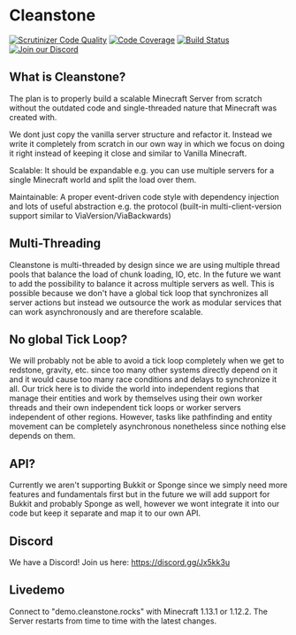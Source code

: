 # Cleanstone
[![Scrutinizer Code Quality](https://scrutinizer-ci.com/g/CleanstoneMC/Cleanstone/badges/quality-score.png?b=master)](https://scrutinizer-ci.com/g/CleanstoneMC/Cleanstone/?branch=master)
[![Code Coverage](https://scrutinizer-ci.com/g/CleanstoneMC/Cleanstone/badges/coverage.png?b=master)](https://scrutinizer-ci.com/g/CleanstoneMC/Cleanstone/?branch=master)
[![Build Status](https://travis-ci.org/CleanstoneMC/Cleanstone.svg?branch=master)](https://travis-ci.org/CleanstoneMC/Cleanstone)
[![Join our Discord](https://img.shields.io/discord/429029538778054657.svg?logo=discord)](https://discord.gg/Jx5kk3u)


## What is Cleanstone?
The plan is to properly build a scalable Minecraft Server from scratch without the outdated code and single-threaded nature that Minecraft was created with.

We dont just copy the vanilla server structure and refactor it. Instead we write it completely from scratch in our own way in which we focus on doing it right instead of keeping it close and similar to Vanilla Minecraft.

Scalable: It should be expandable e.g. you can use multiple servers for a single Minecraft world and split the load over them.

Maintainable: A proper event-driven code style with dependency injection and lots of useful abstraction e.g. the protocol (built-in multi-client-version support similar to ViaVersion/ViaBackwards)

## Multi-Threading
Cleanstone is multi-threaded by design since we are using multiple thread pools that balance the load of chunk loading, IO, etc.
In the future we want to add the possibility to balance it across multiple servers as well.
This is possible because we don't have a global tick loop that synchronizes all server actions but instead we outsource the work as modular services that can work asynchronously and are therefore scalable.

## No global Tick Loop?
We will probably not be able to avoid a tick loop completely when we get to redstone, gravity, etc. since too many other systems directly depend on it and it would cause too many race conditions and delays to synchronize it all.
Our trick here is to divide the world into independent regions that manage their entities and work by themselves using their own worker threads and their own independent tick loops or worker servers independent of other regions.
However, tasks like pathfinding and entity movement can be completely asynchronous nonetheless since nothing else depends on them.

## API?
Currently we aren't supporting Bukkit or Sponge since we simply need more features and fundamentals first but in the future we will add support for Bukkit and probably Sponge as well, however we wont integrate it into our code but keep it separate and map it to our own API.

## Discord
We have a Discord! Join us here: https://discord.gg/Jx5kk3u

## Livedemo
Connect to "demo.cleanstone.rocks" with Minecraft 1.13.1 or 1.12.2. The Server restarts from time to time 
with the latest changes.
